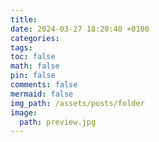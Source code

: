 ```yaml
---
title: 
date: 2024-03-27 18:20:40 +0100
categories: 
tags: 
toc: false
math: false
pin: false
comments: false
mermaid: false
img_path: /assets/posts/folder
image:
  path: preview.jpg
---
```

